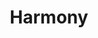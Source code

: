 ---
layout: post
title: "Harmony"
image: https://farm6.staticflickr.com/5590/15096605249_1fdf645370_b.jpg
thumbnail: https://farm4.staticflickr.com/3902/15281727055_b57e32df91_o.png
dimensionX: 59.5"
dimensionY: 18"
dimensionZ: 8.5"
materials: Walnut & Copper
price: $950
---
